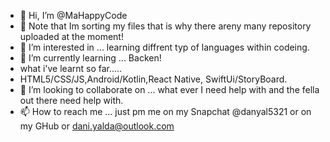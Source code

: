 - 👋 Hi, I’m @MaHappyCode
- 🚨 Note that Im sorting my files that is why there areny many repository uploaded at the moment! 
- 👀 I’m interested in ... learning diffrent typ of languages within codeing.
- 🌱 I’m currently learning ... Backen!
- what i've learnt so far.....
- HTML5/CSS/JS,Android/Kotlin,React Native, SwiftUi/StoryBoard.
- 💞️ I’m looking to collaborate on ... what ever I need help with and the fella out there need help with.
- 📫 How to reach me ... just pm me on my Snapchat @danyal5321 or on my GHub or dani.yalda@outlook.com

<!---
MaHappyCode/MaHappyCode is a ✨ special ✨ repository because its `README.md` (this file) appears on your GitHub profile.
You can click the Preview link to take a look at your changes.
--->
